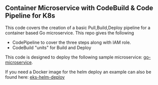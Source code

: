 ## Container Microservice with CodeBuild & Code Pipeline for K8s

This code covers the creation of a basic Pull,Build,Deploy pipeline for a container based Go microservice. This repo gives the following

* CodePipeline to cover the three steps along with IAM role.
* CodeBuild "units" for Build and Deploy

This code is designed to deploy the following sample microservice: [go-microservice](https://github.com/photosojourn/go-microservice).

If you need a Docker image for the helm deploy an example can also be found here: [eks-helm-deploy](https://github.com/photosojourn/eks-helm-docker)
